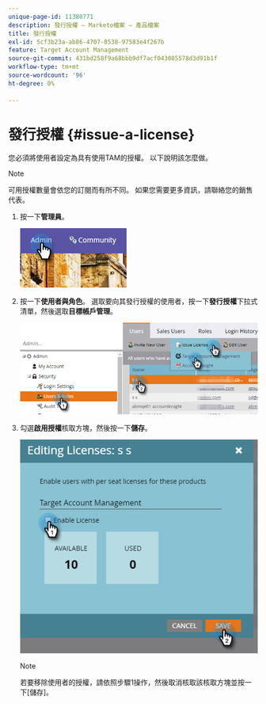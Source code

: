 ```yaml
---
unique-page-id: 11380771
description: 發行授權 — Marketo檔案 — 產品檔案
title: 發行授權
exl-id: 5cf3b23a-ab86-4707-8538-97583e4f267b
feature: Target Account Management
source-git-commit: 431bd258f9a68bbb9df7acf043085578d3d91b1f
workflow-type: tm+mt
source-wordcount: '96'
ht-degree: 0%

---
```


# 發行授權 {#issue-a-license}

您必須將使用者設定為具有使用TAM的授權。 以下說明該怎麼做。

>[!NOTE]
>
>可用授權數量會依您的訂閱而有所不同。 如果您需要更多資訊，請聯絡您的銷售代表。

1. 按一下&#x200B;**管理員**。

   ![](assets/issue-a-license-1.png)

1. 按一下&#x200B;**使用者與角色**。 選取要向其發行授權的使用者，按一下&#x200B;**發行授權**&#x200B;下拉式清單，然後選取&#x200B;**目標帳戶管理**。

   ![](assets/issue-a-license-2.png)

1. 勾選&#x200B;**啟用授權**&#x200B;核取方塊，然後按一下&#x200B;**儲存**。

   ![](assets/issue-a-license-3.png)

   >[!NOTE]
   >
   >若要移除使用者的授權，請依照步驟1操作，然後取消核取該核取方塊並按一下[儲存]。**&#x200B;**
